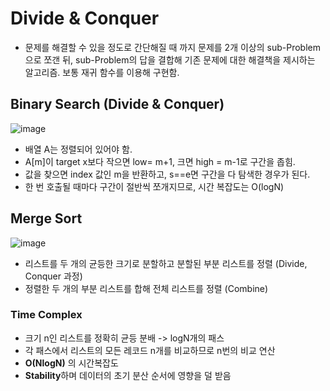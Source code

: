 # Divide & Conquer

- 문제를 해결할 수 있을 정도로 간단해질 때 까지 문제를 2개 이상의 sub-Problem으로 쪼갠 뒤, sub-Problem의 답을 결합해 기존 문제에 대한 해결책을 제시하는 알고리즘. 보통 재귀 함수를 이용해 구현함.  

## Binary Search (Divide & Conquer)  

![image](https://user-images.githubusercontent.com/32921115/107459425-85916a00-6b99-11eb-9bf5-aee8ae6dc120.png)

- 배열 A는 정렬되어 있어야 함.  
- A[m]이 target x보다 작으면 low= m+1, 크면 high = m-1로 구간을 좁힘.  
- 값을 찾으면 index 값인 m을 반환하고, s==e면 구간을 다 탐색한 경우가 된다.  
- 한 번 호출될 때마다 구간이 절반씩 쪼개지므로, 시간 복잡도는 O(logN)  

## Merge Sort  

![image](https://user-images.githubusercontent.com/32921115/104397580-72867c80-5590-11eb-903d-79330d5d55e6.png)

- 리스트를 두 개의 균등한 크기로 분할하고 분할된 부분 리스트를 정렬 (Divide, Conquer 과정)   
- 정렬한 두 개의 부분 리스트를 합해 전체 리스트를 정렬 (Combine)  

### Time Complex  
- 크기 n인 리스트를 정확히 균등 분배 -> logN개의 패스  
- 각 패스에서 리스트의 모든 레코드 n개를 비교하므로 n번의 비교 연산  
- **O(NlogN)** 의 시간복잡도  
- **Stability**하며 데이터의 초기 분산 순서에 영향을 덜 받음  
